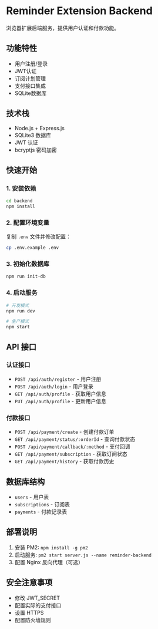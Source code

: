  # Reminder Extension Backend

浏览器扩展后端服务，提供用户认证和付款功能。

## 功能特性

- 用户注册/登录
- JWT认证
- 订阅计划管理
- 支付接口集成
- SQLite数据库

## 技术栈

- Node.js + Express.js
- SQLite3 数据库
- JWT 认证
- bcryptjs 密码加密

## 快速开始

### 1. 安装依赖

```bash
cd backend
npm install
```

### 2. 配置环境变量

复制 `.env` 文件并修改配置：

```bash
cp .env.example .env
```

### 3. 初始化数据库

```bash
npm run init-db
```

### 4. 启动服务

```bash
# 开发模式
npm run dev

# 生产模式
npm start
```

## API 接口

### 认证接口

- `POST /api/auth/register` - 用户注册
- `POST /api/auth/login` - 用户登录
- `GET /api/auth/profile` - 获取用户信息
- `PUT /api/auth/profile` - 更新用户信息

### 付款接口

- `POST /api/payment/create` - 创建付款订单
- `GET /api/payment/status/:orderId` - 查询付款状态
- `POST /api/payment/callback/:method` - 支付回调
- `GET /api/payment/subscription` - 获取订阅状态
- `GET /api/payment/history` - 获取付款历史

## 数据库结构

- `users` - 用户表
- `subscriptions` - 订阅表
- `payments` - 付款记录表

## 部署说明

1. 安装 PM2: `npm install -g pm2`
2. 启动服务: `pm2 start server.js --name reminder-backend`
3. 配置 Nginx 反向代理（可选）

## 安全注意事项

- 修改 JWT_SECRET
- 配置实际的支付接口
- 设置 HTTPS
- 配置防火墙规则